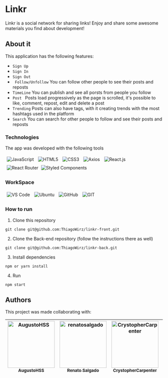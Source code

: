 # Linkr

Linkr is a social network for sharing links! Enjoy and share some awesome materials you find about development!

## About it

This application has the following features:

- ```Sign Up ```
- ```Sign In ```
- ```Sign Out ```
- ``` Follow/Unfollow``` You can follow other people to see their posts and reposts
- ``` TimeLine ``` You can publish and see all porsts from people you follow
- ``` Post  ``` Posts load progressively as the page is scrolled, it's possible to like, comment, repost, edit and delete a post
- ``` Trending ``` Posts can also have tags, with it creating trends with the most hashtags used in the platform
- ``` Search ``` You can search for other people to follow and see their posts and reposts

### Technologies

The app was developed with the following tools

<p>
   <img style='margin: 5px' src='https://img.shields.io/badge/JavaScript-323330?style=for-the-badge&logo=javascript&logoColor=F7DF1E' title="JavaScript">
   <img style='margin: 5px' src='https://img.shields.io/badge/HTML5-E34F26?style=for-the-badge&logo=html5&logoColor=white' title="HTML5">
   <img style='margin: 5px' src='https://img.shields.io/badge/CSS3-1572B6?style=for-the-badge&logo=css3&logoColor=white' title="CSS3">
   <img style='margin: 5px;' src='https://img.shields.io/badge/axios%20-%2320232a.svg?&style=for-the-badge&color=informational' title="Axios">
   <img style='margin: 5px;' src="https://img.shields.io/badge/react-app%20-%2320232a.svg?&style=for-the-badge&color=60ddf9&logo=react&logoColor=%2361DAFB" title="React.js">
   <img style='margin: 5px;' src="https://img.shields.io/badge/react_router%20-%2320232a.svg?&style=for-the-badge&logo=react&logoColor=%2361DAFB" title="React Router">
   <img src="https://img.shields.io/badge/styled--components-DB7093?style=for-the-badge&logo=styled-components&logoColor=white" title="Styled Components">  
</p>

### WorkSpace

<p>
  <img style='margin: 5px;' src="https://img.shields.io/badge/Visual_Studio_Code-0078D4?style=for-the-badge&logo=visual%20studio%20code&logoColor=white" title="VS Code">
  <img style='margin: 5px;' src="https://img.shields.io/badge/Ubuntu-E95420?style=for-the-badge&logo=ubuntu&logoColor=white" title="Ubuntu">
  <img style='margin: 5px;' src="https://img.shields.io/badge/GitHub-100000?style=for-the-badge&logo=github&logoColor=white" title="GitHub">
  <img style='margin: 5px;' src="https://img.shields.io/badge/GIT-E44C30?style=for-the-badge&logo=git&logoColor=white" title="GIT">
</p>

### How to run

1. Clone this repository 

```
git clone git@github.com:ThiagoWirz/linkr-front.git
```

2. Clone the Back-end repository (follow the instructions there as well)

```
git clone git@github.com:ThiagoWirz/linkr-back.git
```

3. Install dependencies
```
npm or yarn install
```

4. Run
```
npm start
```

## Authors

This project was made collaborating with: 

| [<img src="https://avatars.githubusercontent.com/AugustoHSS" width=150 title="AugustoHSS"><br><sub>AugustoHSS</sub>](https://github.com/AugustoHSS) |  [<img src="https://avatars.githubusercontent.com/renaatosalgado" width=150 title="renatosalgado"><br><sub>Renato Salgado</sub>](https://github.com/renaatosalgado) |  [<img src="https://avatars.githubusercontent.com/CrystopherCarpenter" width=150 title="CrystopherCarpenter"><br><sub>CrystopherCarpenter</sub></sub>](https://github.com/CrystopherCarpenter) |  [<img src="https://avatars.githubusercontent.com/Rodriguesss" width=150 title="Rodriguesss"><br><sub>Rodriguesss</sub>](https://github.com/Rodriguesss) |  [<img src="https://avatars.githubusercontent.com/ThiagoWirz" width=150 title="ThiagoWirz"><br><sub>ThiagoWirz</sub>](https://github.com/ThiagoWirz) 
| :---: | :---: | :---: | :---: | :---: |
